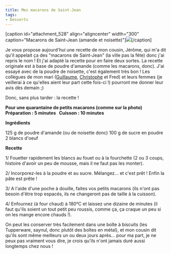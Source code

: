 ```yaml
---
title: Mes macarons de Saint-Jean
tags:
- Desserts
---
```


[caption id="attachment_528" align="aligncenter" width="300" caption="Macarons de Saint-Jean (amande et noisette)"][![](http://lacuisinedelibellule.borisschapira.com/files/2009/12/CIMG4379_2-300x225.jpg)](http://lacuisinedelibellule.borisschapira.com/files/2009/12/CIMG4379_2.jpg)[/caption]

Je vous propose aujourd'hui une recette de mon cousin, Jérôme, qui m'a dit qu'il appelait ça des "macarons de Saint-Jean" (la ville pas la fête) donc j'ai repris le nom ! Et j'ai adapté la recette pour en faire deux sortes. La recette originale est à base de poudre d'amande (comme les macarons, donc). J'ai essayé avec de la poudre de noisette, c'est également très bon ! Les collègues de mon mari ([Guillaume](http://jarodnet.com/), [Christophe](http://cclavreuil.wordpress.com/) et Fred) et leurs femmes (je veillerai à ce qu'elles aient leur part cette fois-ci !) pourront me donner leur avis dès demain ;)

Donc, sans plus tarder : la recette !

**Pour une quarantaine de petits macarons (comme sur la photo)**
**Préparation : 5 minutes   Cuisson : 10 minutes**

**Ingrédients**

125 g de poudre d'amande (ou de noisette donc)
100 g de sucre en poudre
2 blancs d'oeuf

**Recette**

1/ Fouetter rapidement les blancs au fouet ou à la fourchette (2 ou 3 coups, histoire d'avoir un peu de mousse, mais il ne faut pas les monter).

2/ Incorporez-les à la poudre et au sucre. Mélangez... et c'est prêt ! Enfin la pâte est prête !

3/ A l'aide d'une poche à douille, faites vos petits macarons (ils n'ont pas besoin d'être trop espacés, ils ne changeront pas de taille à la cuisson).

4/ Enfournez (à four chaud) à 180°C et laissez une dizaine de minutes (il faut qu'ils soient un tout petit peu roussis, comme ça, ça craque un peu si on les mange encore chauds !).

On peut les conserver très facilement dans une boîte à biscuits (les Tupperware, saynul, donc plutôt des boîtes en métal), et mon cousin dit qu'ils sont même meilleurs un ou deux jours après... pour ma part, je ne peux pas vraiment vous dire, je crois qu'ils n'ont jamais duré aussi longtemps chez nous !
